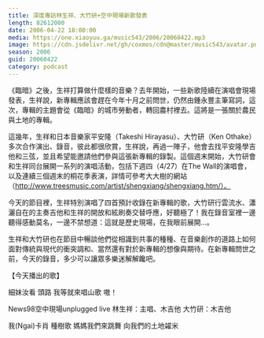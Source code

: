 ```yaml
---
title: 深度專訪林生祥、大竹研+空中現場新歌發表
length: 82612000
date: 2006-04-22 18:00:00
media: https://one.xiaoyuu.ga/music543/2006/20060422.mp3
image: https://cdn.jsdelivr.net/gh/coxmos/cdn@master/music543/avatar.png
season: 2006
guid: 20060422
category: podcast
---
```


《臨暗》之後，生祥打算做什麼樣的音樂？去年開始，一些新歌陸續在演唱會現場發表，生祥說，新專輯應該會趕在今年十月之前問世，仍然由鍾永豐主筆寫詞，這次，專輯的主題會從《臨暗》的城市勞動者，轉回農村裡去。這將是一張關於農民與土地的專輯。

這幾年，生祥和日本音樂家平安隆（Takeshi Hirayasu）、大竹研（Ken Othake）多次合作演出、錄音，彼此都很欣賞，生祥說，再過一陣子，他會去找平安隆學吉他和三弦，並且希望能邀請他們參與這張新專輯的錄製。這個週末開始，大竹研會和生祥同台展開一系列的演唱活動，包括下週四（4/27）在The Wall的演唱會，以及連續三個週末的桐花季表演，詳情可參考大大樹的網站（http://www.treesmusic.com/artist/shengxiang/shengxiang.htm/）。

今天的節目裡，生祥特別演唱了四首預計收錄在新專輯的歌，大竹研行雲流水、瀟灑自在的主奏吉他和生祥的開放和絃刷奏交替呼應，好聽極了！我在錄音室裡一邊聽得感動莫名，一邊不禁想道：這就是歷史現場，在我眼前展開…。

生祥和大竹研也在節目中暢談他們從相識到共事的種種、在音樂創作的道路上如何面對傳統與現代的衝突調和、當然還有對於新專輯的想像與期待。在新專輯問世之前，今天的錄音，多少可以讓眾多樂迷解解饞吧。

【今天播出的歌】

細妹汝看
頭路
我等就來唱山歌
嗷！

News98空中現場unplugged live
林生祥：主唱、木吉他
大竹研：木吉他

我(Ngai)卡肖
種樹歌
媽媽我們來跳舞
向我們的土地糴米

